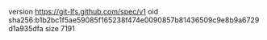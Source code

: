 version https://git-lfs.github.com/spec/v1
oid sha256:b1b2bc1f5ae59085f165238f474e0090857b81436509c9e8b9a6729d1a935dfa
size 7191
